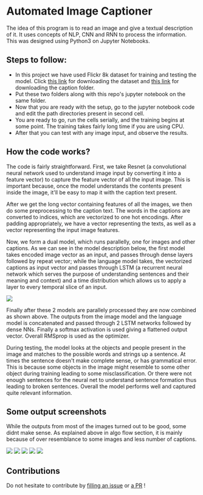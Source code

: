 # Automated Image Captioner
The idea of this program is to read an image and give a textual description of it. It uses concepts of NLP, CNN and RNN to process the information. This was designed using Python3 on Jupyter Notebooks.

## Steps to follow:
- In this project we have used Flickr 8k dataset for training and testing the model. Click [this link](https://github.com/jbrownlee/Datasets/releases/download/Flickr8k/Flickr8k_Dataset.zip) for downloading the dataset and [this link](https://github.com/jbrownlee/Datasets/releases/download/Flickr8k/Flickr8k_text.zip) for downloading the caption folder.
- Put these two folders along with this repo's jupyter notebook on the same folder.
- Now that you are ready with the setup, go to the jupyter notebook code and edit the path directories present in second cell.
- You are ready to go, run the cells serially, and the training begins at some point. The training takes fairly long time if you are using CPU.
- After that you can test with any image input, and observe the results.

## How the code works?

The code is fairly straightforward. First, we take Resnet (a convolutional neural network used to understand image input by converting it into a feature vector) to capture the feature vector of all the input image. This is important because, once the model understands the contents present inside the image, it'll be easy to map it with the caption text present.

After we get the long vector containing features of all the images, we then do some preprocessing to the caption text. The words in the captions are converted to indices, which are vectorized to one hot encodings. After padding appropriately, we have a vector representing the texts, as well as a vector representing the input image features.

Now, we form a dual model, which runs parallelly, one for images and other captions. As we can see in the model description below, the first model takes encoded image vector as an input, and passes through dense layers followed by repeat vector; while the language model takes, the vectorized captions as input vector and passes through LSTM (a recurrent neural network which serves the purpose of understanding sentences and their meaning and context) and a time distribution which allows us to apply a layer to every temporal slice of an input.

<img src="https://user-images.githubusercontent.com/41820878/104118548-fc93d280-534f-11eb-90c7-cc6ac4e70987.png">

Finally after these 2 models are parallely processed they are now combined as shown above. The outputs from the image model and the language model is concatenated and passed through 2 LSTM networks followed by dense NNs. Finally a softmax activation is used giving a flattened output vector. Overall RMSprop is used as the optimizer.

During testing, the model looks at the objects and people present in the image and matches to the possible words and strings up a sentence. At times the sentence doesn't make complete sense, or has grammatical error. This is because some objects in the image might resemble to some other object during training leading to some misclassification. Or there were not enough sentences for the neural net to understand sentence formation thus leading to broken sentences. Overall the model performs well and captured quite relevant information.

## Some output screenshots
While the outputs from most of the images turned out to be good, some didnt make sense. As explained above in algo flow section, it is mainly because of over resemblance to some images and less number of captions.

<img src="https://user-images.githubusercontent.com/41820878/104119044-0834c880-5353-11eb-81ee-a330d5fb39e7.png">
<img src="https://user-images.githubusercontent.com/41820878/104119077-34504980-5353-11eb-98cd-472323f17c25.png">
<img src="https://user-images.githubusercontent.com/41820878/104119105-72e60400-5353-11eb-9a35-1e496371bb12.png">
<img src="https://user-images.githubusercontent.com/41820878/104119178-d112e700-5353-11eb-997f-faef6d10ac47.png">
<img src="https://user-images.githubusercontent.com/41820878/104119134-9741e080-5353-11eb-91ac-cc7af256a594.png">

## Contributions
Do not hesitate to contribute by [filling an issue](https://github.com/vat0599/Automated-Image-Captioner/issues) or [a PR](https://github.com/vat0599/Automated-Image-Captioner/pulls) !
